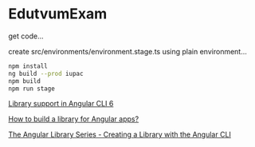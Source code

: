 # EdutvumExam

<!-- Disabling for now, since TravisCI is failing for some reason.

[![Build Status](https://travis-ci.org/Tattvum/edutvum-exam.svg?branch=master)](https://travis-ci.org/Tattvum/edutvum-exam)

[![Coverage Status](https://coveralls.io/repos/github/Tattvum/edutvum-exam/badge.svg?branch=master)](https://coveralls.io/github/Tattvum/edutvum-exam?branch=master)

-->

get code...

create src/environments/environment.stage.ts using plain environment...

```sh
npm install
ng build --prod iupac
npm build 
npm run stage
```

[Library support in Angular CLI 6](https://github.com/angular/angular-cli/wiki/stories-create-library)

[How to build a library for Angular apps?](https://medium.com/@tomsu/how-to-build-a-library-for-angular-apps-4f9b38b0ed11)

[The Angular Library Series - Creating a Library with the Angular CLI](https://blog.angularindepth.com/creating-a-library-in-angular-6-87799552e7e5)

